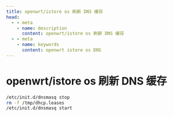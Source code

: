 ```yaml
---
title: openwrt/istore os 刷新 DNS 缓存
head:
  - - meta
    - name: description
      content: openwrt/istore os 刷新 DNS 缓存
  - - meta
    - name: keywords
      content: openwrt istore os DNS
---
```


# openwrt/istore os 刷新 DNS 缓存

```sh
/etc/init.d/dnsmasq stop
rm -f /tmp/dhcp.leases
/etc/init.d/dnsmasq start
```
